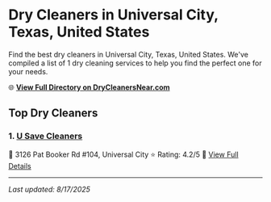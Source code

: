 # Dry Cleaners in Universal City, Texas, United States

Find the best dry cleaners in Universal City, Texas, United States. We've compiled a list of 1 dry cleaning services to help you find the perfect one for your needs.

🌐 **[View Full Directory on DryCleanersNear.com](https://drycleanersnear.com/city/US/Texas/Universal%20City)**

## Top Dry Cleaners

### 1. [U Save Cleaners](https://drycleanersnear.com/dryCleaner/689bf1bc010bf80bea4b03e9/u-save-cleaners)
📍 3126 Pat Booker Rd #104, Universal City
⭐ Rating: 4.2/5
🔗 [View Full Details](https://drycleanersnear.com/dryCleaner/689bf1bc010bf80bea4b03e9/u-save-cleaners)


---

*Last updated: 8/17/2025*

